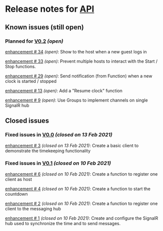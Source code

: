 # Release notes for [API](https://github.com/lbugnion/timekeeper/projects/2)

## Known issues (still open)

### Planned for [V0.2](https://github.com/lbugnion/timekeeper/milestone/3) *(open)*

[enhancement # 34](https://github.com/lbugnion/timekeeper/issues/34) *(open)*: Show to the host when a new guest logs in

[enhancement # 33](https://github.com/lbugnion/timekeeper/issues/33) *(open)*: Prevent multiple hosts to interact with the Start / Stop functions.

[enhancement # 29](https://github.com/lbugnion/timekeeper/issues/29) *(open)*: Send notification (from Function) when a new clock is started / stopped

[enhancement # 13](https://github.com/lbugnion/timekeeper/issues/13) *(open)*: Add a "Resume clock" function

[enhancement # 9](https://github.com/lbugnion/timekeeper/issues/9) *(open)*: Use Groups to implement channels on single SignalR hub

## Closed issues

### Fixed issues in [V0.0](https://github.com/lbugnion/timekeeper/milestone/5) *(closed on 13 Feb 2021)*

[enhancement # 3](https://github.com/lbugnion/timekeeper/issues/3) *(closed on 13 Feb 2021)*: Create a basic client to demonstrate the timekeeping functionality

### Fixed issues in [V0.1](https://github.com/lbugnion/timekeeper/milestone/1) *(closed on 10 Feb 2021)*

[enhancement # 6](https://github.com/lbugnion/timekeeper/issues/6) *(closed on 10 Feb 2021)*: Create a function to register one client as host

[enhancement # 4](https://github.com/lbugnion/timekeeper/issues/4) *(closed on 10 Feb 2021)*: Create a function to start the countdown

[enhancement # 2](https://github.com/lbugnion/timekeeper/issues/2) *(closed on 10 Feb 2021)*: Create a function to register one client to the messaging hub

[enhancement # 1](https://github.com/lbugnion/timekeeper/issues/1) *(closed on 10 Feb 2021)*: Create and configure the SignalR hub used to synchronize the time and to send messages.

